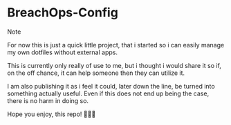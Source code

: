 # BreachOps-Config

> [!NOTE]
>
> For now this is just a quick little project, that i started so i can easily manage my own dotfiles without external
> apps.
>
> This is currently only really of use to me, but i thought i would share it so if, on the off chance, it can help
> someone then they can utilize it.
>
> I am also publishing it as i feel it could, later down the line, be turned into something actually useful. Even if
> this does not end up being the case, there is no harm in doing so.
>
> Hope you enjoy, this repo! :purple_heart::blush::purple_heart:
